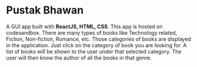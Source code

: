 # Pustak Bhawan

A GUI app built with <strong>ReactJS, HTML, CSS</strong>. This app is hosted on codesandbox. 
There are many types of books like Technology related, Fiction, Non-fiction, Romance, etc. 
Those categories of books are displayed in the application.
Just click on the category of book you are looking for. 
A list of books will be shown to the user under that selected category.
The user will then know the author of all the books in that genre.
